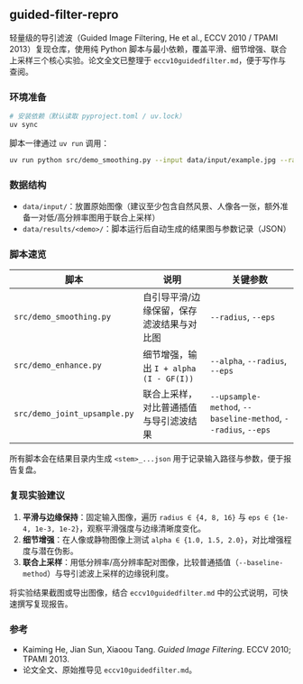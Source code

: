 ## guided-filter-repro

轻量级的导引滤波（Guided Image Filtering, He et al., ECCV 2010 / TPAMI 2013）复现仓库，使用纯 Python 脚本与最小依赖，覆盖平滑、细节增强、联合上采样三个核心实验。论文全文已整理于 `eccv10guidedfilter.md`，便于写作与查阅。

### 环境准备

```bash
# 安装依赖（默认读取 pyproject.toml / uv.lock）
uv sync
```

脚本一律通过 `uv run` 调用：

```bash
uv run python src/demo_smoothing.py --input data/input/example.jpg --radius 8 --eps 1e-3
```

### 数据结构

- `data/input/`：放置原始图像（建议至少包含自然风景、人像各一张，额外准备一对低/高分辨率图用于联合上采样）
- `data/results/<demo>/`：脚本运行后自动生成的结果图与参数记录（JSON）

### 脚本速览

| 脚本 | 说明 | 关键参数 |
| ---- | ---- | -------- |
| `src/demo_smoothing.py` | 自引导平滑/边缘保留，保存滤波结果与对比图 | `--radius`, `--eps` |
| `src/demo_enhance.py` | 细节增强，输出 `I + alpha (I - GF(I))` | `--alpha`, `--radius`, `--eps` |
| `src/demo_joint_upsample.py` | 联合上采样，对比普通插值与导引滤波结果 | `--upsample-method`, `--baseline-method`, `--radius`, `--eps` |

所有脚本会在结果目录内生成 `<stem>_...json` 用于记录输入路径与参数，便于报告复盘。

### 复现实验建议

1. **平滑与边缘保持**：固定输入图像，遍历 `radius ∈ {4, 8, 16}` 与 `eps ∈ {1e-4, 1e-3, 1e-2}`，观察平滑强度与边缘清晰度变化。
2. **细节增强**：在人像或静物图像上测试 `alpha ∈ {1.0, 1.5, 2.0}`，对比增强程度与潜在伪影。
3. **联合上采样**：用低分辨率/高分辨率配对图像，比较普通插值（`--baseline-method`）与导引滤波上采样的边缘锐利度。

将实验结果截图或导出图像，结合 `eccv10guidedfilter.md` 中的公式说明，可快速撰写复现报告。

### 参考

- Kaiming He, Jian Sun, Xiaoou Tang. *Guided Image Filtering*. ECCV 2010; TPAMI 2013.
- 论文全文、原始推导见 `eccv10guidedfilter.md`。
